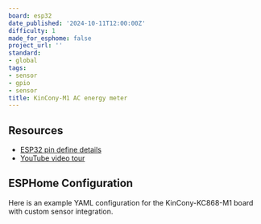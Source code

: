 ```yaml
---
board: esp32
date_published: '2024-10-11T12:00:00Z'
difficulty: 1
made_for_esphome: false
project_url: ''
standard:
- global
tags:
- sensor
- gpio
- sensor
title: KinCony-M1 AC energy meter
---
```


## Resources

- [ESP32 pin define details](https://www.kincony.com/forum/showthread.php?tid=3300)
- [YouTube video tour](https://youtu.be/uKbUdrj3T1M)

## ESPHome Configuration

Here is an example YAML configuration for the KinCony-KC868-M1 board with custom sensor integration.